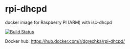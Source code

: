 # rpi-dhcpd
docker image for Raspberry PI (ARM) with isc-dhcpd

[![Build Status](http://armbuilder.grechka.family:8081/api/badges/dgrechka/rpi-dhcpd/status.svg)](http://armbuilder.grechka.family:8081/dgrechka/rpi-dhcpd)

Docker hub: https://hub.docker.com/r/dgrechka/rpi-dhcpd/
